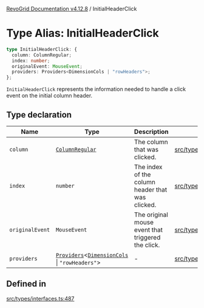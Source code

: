 [RevoGrid Documentation v4.12.8](README.md) / InitialHeaderClick

# Type Alias: InitialHeaderClick

```ts
type InitialHeaderClick: {
  column: ColumnRegular;
  index: number;
  originalEvent: MouseEvent;
  providers: Providers<DimensionCols | "rowHeaders">;
};
```

`InitialHeaderClick` represents the information needed to handle a click
event on the initial column header.

## Type declaration

| Name | Type | Description | Defined in |
| ------ | ------ | ------ | ------ |
| `column` | [`ColumnRegular`](Interface.ColumnRegular.md) | The column that was clicked. | [src/types/interfaces.ts:499](https://github.com/revolist/revogrid/blob/c3ca1940d3bbc95c0549378ff25b8d267352be31/src/types/interfaces.ts#L499) |
| `index` | `number` | The index of the column header that was clicked. | [src/types/interfaces.ts:491](https://github.com/revolist/revogrid/blob/c3ca1940d3bbc95c0549378ff25b8d267352be31/src/types/interfaces.ts#L491) |
| `originalEvent` | `MouseEvent` | The original mouse event that triggered the click. | [src/types/interfaces.ts:495](https://github.com/revolist/revogrid/blob/c3ca1940d3bbc95c0549378ff25b8d267352be31/src/types/interfaces.ts#L495) |
| `providers` | [`Providers`](TypeAlias.Providers.md)\<[`DimensionCols`](TypeAlias.DimensionCols.md) \| `"rowHeaders"`\> | - | [src/types/interfaces.ts:500](https://github.com/revolist/revogrid/blob/c3ca1940d3bbc95c0549378ff25b8d267352be31/src/types/interfaces.ts#L500) |

## Defined in

[src/types/interfaces.ts:487](https://github.com/revolist/revogrid/blob/c3ca1940d3bbc95c0549378ff25b8d267352be31/src/types/interfaces.ts#L487)
